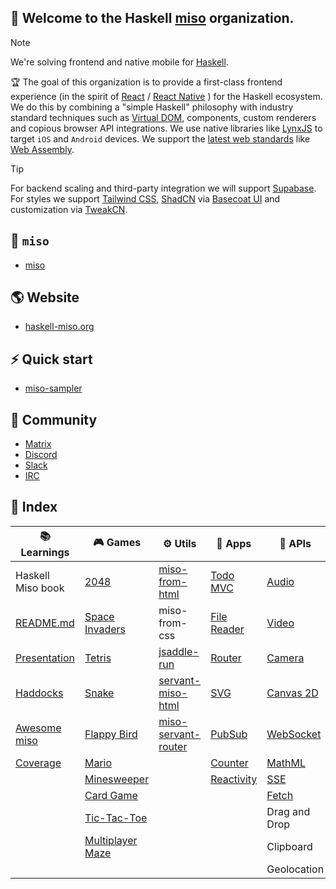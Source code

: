 ## 👋 Welcome to the Haskell [miso](https://github.com/dmjio/miso) organization.

> [!NOTE]
> We're solving frontend and native mobile for [Haskell](https://haskell.org).

🏆 The goal of this organization is to provide a first-class frontend experience (in the spirit of [React](https://react.dev) / [React Native](https://reactnative.dev/) 
) for the Haskell ecosystem. We do this by combining a "simple Haskell" philosophy with industry standard techniques such as [Virtual DOM](https://en.wikipedia.org/wiki/Virtual_DOM), components, custom renderers and copious browser API integrations. We use native libraries like [LynxJS](https://github.com/haskell-miso/miso-lynx) to target `iOS` and `Android` devices. We support the [latest web standards](https://webassembly.org/) like [Web Assembly](https://ghc.gitlab.haskell.org/ghc/doc/users_guide/wasm.html). 

> [!TIP] 
> For backend scaling and third-party integration we will support [Supabase](https://supabase.com). For styles we support [Tailwind CSS](https://tailwindcss.com/), [ShadCN](https://ui.shadcn.com/) via [Basecoat UI](https://basecoatui.com/) and customization via [TweakCN](https://tweakcn.com/).

## 🍜 `miso`

-  [miso](https://github.com/dmjio/miso)

## 🌎 Website 

- [haskell-miso.org](https://haskell-miso.org)

## ⚡ Quick start

-  [miso-sampler](https://github.com/dmjio/miso-sampler)

## 🫶 Community 

- [Matrix](https://matrix.to/#/#haskell-miso:matrix.org) 
- [Discord](https://discord.gg/QVDtfYNSxq)
- [Slack](https://haskell-miso.slack.com/join/shared_invite_confirmed/zt-37vusrcdw-HH6~hY0DGT7MLCjNWZvLDQ#/email-invite/credentials)
- [IRC](https://www.irccloud.com/invite?channel=%23haskell-miso&hostname=irc.libera.chat&port=6697&ssl=1)

## 📑 Index

| 📚 Learnings | 🎮 Games | ⚙️ Utils | 💫 Apps | 🔌 APIs | 📱 Native | 🍔 Full Stack | ⚡ Integrations |
| ----------- | ------- | -------- | ------- | ------- | ------ | ------ | ------ |
| Haskell Miso book| [2048](https://github.com/haskell-miso/miso-2048) |[miso-from-html](https://github.com/haskell-miso/miso-from-html)|[Todo MVC](https://github.com/haskell-miso/miso-todomvc) | [Audio](https://github.com/haskell-miso/miso-audio)|[miso-lynx](https://github.com/haskell-miso/miso-lynx)|miso-startup|[three.js](https://github.com/three-hs/three-miso-example)
| [README.md](https://github.com/dmjio/miso/blob/master/README.md) | [Space Invaders](https://github.com/haskell-miso/miso-invaders) |miso-from-css|[File Reader](https://github.com/haskell-miso/miso-filereader)|[Video](https://github.com/haskell-miso/miso-video)|[miso-lynx Haddocks](https://lynx-haddocks.haskell-miso.org)|[miso-sampler](https://github.com/haskell-miso/miso-sampler)|bulma.io
| [Presentation](https://github.com/haskell-miso/miso-presentation) | [Tetris](https://github.com/haskell-miso/miso-flatris) |[jsaddle-run](https://github.com/haskell-miso/jsaddle-run)|[Router](https://github.com/haskell-miso/miso-servant-router)|[Camera](https://github.com/haskell-miso/miso-camera)|[miso-lynx Docs](https://lynxjs.haskell-miso.org)|[miso-isomorphic](https://github.com/FPtje/miso-isomorphic-example)|[Tailwind](https://github.com/haskell-miso/miso-ui)
|[Haddocks](https://haddocks.haskell-miso.org)|[Snake](https://github.com/haskell-miso/miso-snake)|[servant-miso-html](https://github.com/haskell-miso/servant-miso-html)|[SVG](https://github.com/haskell-miso/miso-svg)|[Canvas 2D](https://github.com/haskell-miso/miso-canvas2d)||[haskell-miso.org](https://github.com/haskell-miso/haskell-miso.org)|[AFrame.io](https://github.com/haskell-miso/miso-aframe)
|[Awesome miso](https://github.com/haskell-miso/awesome-miso)|[Flappy Bird](https://github.com/haskell-miso/miso-plane)|[miso-servant-router](https://github.com/haskell-miso/miso-servant-router)|[PubSub](https://github.com/haskell-miso/miso-pubsub)|[WebSocket](https://github.com/haskell-miso/miso-websocket)|||Google Maps|
|[Coverage](https://coverage.haskell-miso.org)|[Mario](https://github.com/haskell-miso/miso-mario)||[Counter](https://github.com/haskell-miso/miso-counter)|[MathML](https://github.com/haskell-miso/miso-mathml)|||Supabase|
||[Minesweeper](https://github.com/haskell-miso/miso-minesweeper)||[Reactivity](https://github.com/haskell-miso/miso-reactive)|[SSE](https://github.com/haskell-miso/miso-sse)|||
||[Card Game](https://github.com/smelc/miso-darkcraw)|||[Fetch](https://github.com/haskell-miso/miso-fetch)|||
||[Tic-Tac-Toe](https://github.com/haskell-miso/tic-tac-miso)|||Drag and Drop||||
||[Multiplayer Maze](https://github.com/juliendehos/miso-maze-iso)|||Clipboard||
|||||Geolocation||

